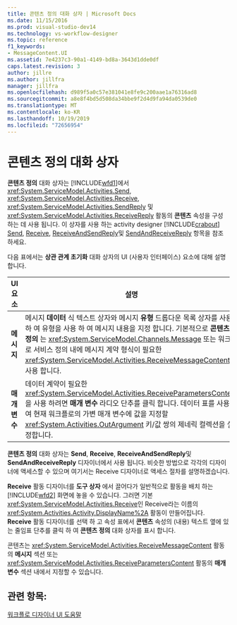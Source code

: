 ```yaml
---
title: 콘텐츠 정의 대화 상자 | Microsoft Docs
ms.date: 11/15/2016
ms.prod: visual-studio-dev14
ms.technology: vs-workflow-designer
ms.topic: reference
f1_keywords:
- MessageContent.UI
ms.assetid: 7e4237c3-90a1-4149-bd8a-3643d1dde0df
caps.latest.revision: 3
author: jillre
ms.author: jillfra
manager: jillfra
ms.openlocfilehash: d989f5a0c57e381041e8fe9c200aae1a76316ad8
ms.sourcegitcommit: a8e8f4bd5d508da34bbe9f2d4d9fa94da0539de0
ms.translationtype: MT
ms.contentlocale: ko-KR
ms.lasthandoff: 10/19/2019
ms.locfileid: "72656954"
---
```

# <a name="content-definition-dialog-box"></a>콘텐츠 정의 대화 상자
**콘텐츠 정의** 대화 상자는 [!INCLUDE[wfd1](../includes/wfd1-md.md)]에서 <xref:System.ServiceModel.Activities.Send>, <xref:System.ServiceModel.Activities.Receive>, <xref:System.ServiceModel.Activities.SendReply> 및 <xref:System.ServiceModel.Activities.ReceiveReply> 활동의 **콘텐츠** 속성을 구성 하는 데 사용 됩니다. 이 상자를 사용 하는 activity designer [!INCLUDE[crabout](../includes/crabout-md.md)] [Send](../workflow-designer/send-activity-designer.md), [Receive](../workflow-designer/receive-activity-designer.md), [ReceiveAndSendReply](../workflow-designer/receiveandsendreply-template-designer.md)및 [SendAndReceiveReply](../workflow-designer/sendandreceivereply-template-designer.md) 항목을 참조 하세요.

 다음 표에서는 **상관 관계 초기화** 대화 상자의 UI (사용자 인터페이스) 요소에 대해 설명 합니다.

|UI 요소|설명|
|----------------|-----------------|
|**메시지**|메시지 **데이터** 식 텍스트 상자와 메시지 **유형** 드롭다운 목록 상자를 사용 하 여 유형을 사용 하 여 메시지 내용을 지정 합니다. 기본적으로 **콘텐츠 정의** 는 <xref:System.ServiceModel.Channels.Message> 또는 워크플로 서비스 정의 내에 메시지 계약 형식이 필요한 <xref:System.ServiceModel.Activities.ReceiveMessageContent>를 사용 합니다.|
|**매개 변수**|데이터 계약이 필요한 <xref:System.ServiceModel.Activities.ReceiveParametersContent>을 사용 하려면 **매개 변수** 라디오 단추를 클릭 합니다. 데이터 표를 사용하여 현재 워크플로의 가변 매개 변수에 값을 지정할 <xref:System.Activities.OutArgument> 키/값 쌍의 제네릭 컬렉션을 설정합니다.|

 **콘텐츠 정의** 대화 상자는 **Send**, **Receive**, **ReceiveAndSendReply**및 **SendAndReceiveReply** 디자이너에서 사용 됩니다. 비슷한 방법으로 각각의 디자이너에 액세스할 수 있으며 여기서는 Receive 디자이너로 액세스 절차를 설명하겠습니다.

 **Receive** 활동 디자이너를 **도구 상자** 에서 끌어다가 일반적으로 활동을 배치 하는 [!INCLUDE[wfd2](../includes/wfd2-md.md)] 화면에 놓을 수 있습니다. 그러면 기본 <xref:System.ServiceModel.Activities.Receive>인 Receive라는 이름의 <xref:System.Activities.Activity.DisplayName%2A> 활동이 만들어집니다. **Receive** 활동 디자이너를 선택 하 고 속성 표에서 **콘텐츠** 속성의 (내용) 텍스트 옆에 있는 줄임표 단추를 클릭 하 여 **콘텐츠 정의** 대화 상자를 표시 합니다.

 콘텐츠는 <xref:System.ServiceModel.Activities.ReceiveMessageContent> 활동의 **메시지** 섹션 또는 <xref:System.ServiceModel.Activities.ReceiveParametersContent> 활동의 **매개 변수** 섹션 내에서 지정할 수 있습니다.

## <a name="see-also"></a>관련 항목:
 [워크플로 디자이너 UI 도움말](../workflow-designer/workflow-designer-ui-help.md)
